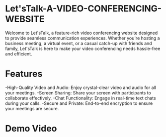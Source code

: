 # Let'sTalk-A-VIDEO-CONFERENCING-WEBSITE
Welcome to Let'sTalk, a feature-rich video conferencing website designed to provide seamless communication experiences. Whether you're hosting a business meeting, a virtual event, or a casual catch-up with friends and family, Let'sTalk is here to make your video conferencing needs hassle-free and efficient.

# Features
-High-Quality Video and Audio: Enjoy crystal-clear video and audio for all your meetings.
-Screen Sharing: Share your screen with participants to collaborate effectively.
-Chat Functionality: Engage in real-time text chats during your calls.
-Secure and Private: End-to-end encryption to ensure your meetings are secure.

# Demo Video
